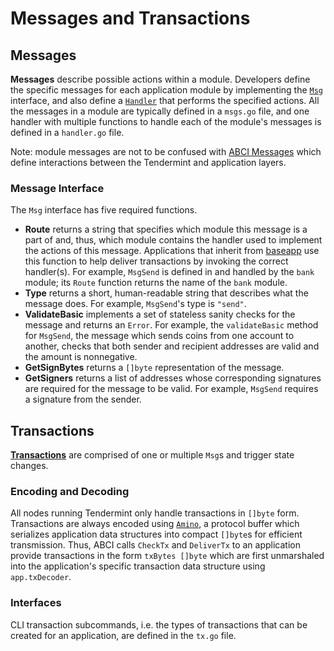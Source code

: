 # Messages and Transactions

## Messages
**Messages** describe possible actions within a module. Developers define the specific messages for each application module by implementing the [`Msg`](https://github.com/cosmos/cosmos-sdk/blob/97d10210beb55ad4bd6722f7186a80bf7cb140e2/types/tx_msg.go#L10-L31) interface, and also define a [`Handler`](./handlers.md) that performs the specified actions. All the messages in a module are typically defined in a `msgs.go` file, and one handler with multiple functions to handle each of the module's messages is defined in a `handler.go` file.

Note: module messages are not to be confused with [ABCI Messages](https://tendermint.com/docs/spec/abci/abci.html#messages) which define interactions between the Tendermint and application layers.

### Message Interface
The `Msg` interface has five required functions.

* **Route** returns a string that specifies which module this message is a part of and, thus, which module contains the handler used to implement the actions of this message. Applications that inherit from [baseapp](./baseapp.md) use this function to help deliver transactions by invoking the correct handler(s). For example, `MsgSend` is defined in and handled by the `bank` module; its `Route` function returns the name of the `bank` module.
* **Type** returns a short, human-readable string that describes what the message does. For example, `MsgSend`'s type is `"send"`. 
* **ValidateBasic** implements a set of stateless sanity checks for the message and returns an `Error`. For example, the `validateBasic` method for `MsgSend`, the message which sends coins from one account to another, checks that both sender and recipient addresses are valid and the amount is nonnegative. 
* **GetSignBytes** returns a `[]byte` representation of the message. 
* **GetSigners** returns a list of addresses whose corresponding signatures are required for the message to be valid. For example, `MsgSend` requires a signature from the sender.


## Transactions

[**Transactions**](https://github.com/cosmos/cosmos-sdk/blob/97d10210beb55ad4bd6722f7186a80bf7cb140e2/types/tx_msg.go#L36-L43) are comprised of one or multiple `Msg`s and trigger state changes.

### Encoding and Decoding

All nodes running Tendermint only handle transactions in `[]byte` form. Transactions are always encoded using [`Amino`](./amino.md), a protocol buffer which serializes application data structures into compact `[]byte`s for efficient transmission. Thus, ABCI calls `CheckTx` and `DeliverTx` to an application provide transactions in the form `txBytes []byte` which are first unmarshaled into the application's specific transaction data structure using `app.txDecoder`. 

### Interfaces

CLI transaction subcommands, i.e. the types of transactions that can be created for an application, are defined in the `tx.go` file. 
